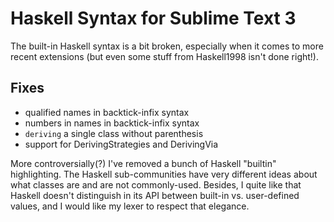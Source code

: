 # Haskell Syntax for Sublime Text 3

The built-in Haskell syntax is a bit broken, especially when it comes to more recent extensions (but even some stuff from Haskell1998 isn't done right!).

## Fixes

  * qualified names in backtick-infix syntax
  * numbers in names in backtick-infix syntax
  * `deriving` a single class without parenthesis
  * support for DerivingStrategies and DerivingVia

More controversially(?) I've removed a bunch of Haskell "builtin" highlighting.
The Haskell sub-communities have very different ideas about what classes are and are not commonly-used.
Besides, I quite like that Haskell doesn't distinguish in its API between built-in vs. user-defined values, and I would like my lexer to respect that elegance.

